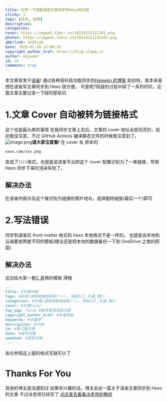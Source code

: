 ```yaml
---
title: 记录一下捣鼓语雀文章同步到Hexo的过程
sticky: 1
tags: [日志, 捣鼓]
description:
categories:
cover: https://imgeek.52msr.cn/20210121151202.png
photos: https://imgeek.52msr.cn/20210121151202.png
abbrlink: 2ed5ru6
date: 2020-01-20 12:09:33
copyright_author_href: https://blog.slqwq.cn
author: Hajeekn
id: 25
comments: true
---
```


本文章首发于[语雀](https://www.yuque.com/ladjeek/ygg4q6)!
通过各种高科技功能同步到[Hajeekn 的博客](https://blog.slqwq.cn)
起初啦，我本来是想在语雀写文章同步到 Hexo 很方便。
可是呢?捣鼓的过程中踩了一系列的坑，这篇文章主要记录一下踩的那些坑

# 1.文章 Cover 自动被转为链接格式

这个也是最头疼的事情
在我同步文章上去后，文章的 cover 地址全部亮亮的，起初我没注意，不过 GitHub Actions 编译静态文件的时候我注意到了。
![image.png](https://cdn.nlark.com/yuque/0/2021/png/12488964/1611116028792-8d1892e2-87b3-402f-a417-8b8d94476b44.png#align=left&display=inline&height=270&margin=%5Bobject%20Object%5D&name=image.png&originHeight=540&originWidth=1059&size=61678&status=done&style=none&width=529.5)**请大家注意看!**
在 cover 处
原本的

```bash
xxxx.com/xxx.png
```

变成了`[]()`格式，也就是说语雀平台把这个 cover 配置识别为了一串链接，导致 Hexo 同步下来时渲染失败了。

## 解决办法

在语雀内部点击这个被识别为链接的图片地址，选择删除链接(最后一个)即可

# 2.写法错误

同步到语雀后 front-matter 格式和 hexo 本地格式不是一样的。
也就是说本地和云端要放两套不同的模板(建议还是把本地的数据备份一下到 OneDrive 之类的网盘)

## 解决办法

这边给大家一套[C 哥](blog.ccknbc.cc)用的模板
滑稽

```markdown
---
title: #文章标题
tags: #标签(请使用数组结构!!!!，，例如[CC,牛逼,啊])
categories: #分类(请使用数组结构!!!!，例如[CC,牛逼,啊])
cover: #文章Cover
top_img: false #是否启用顶部大图
copyright_author_href: #作者网站
keywords: #关键字
description: #介绍
id: #第几篇文章
date: #编写日期
updated: #更新日期
---
```

各位参照这上面的格式写就可以了

# Thanks For You

其他的博主是没遇到过
如果有兴趣的话，博主会出一篇关于语雀文章同步到 Hexo 的文章
不过冰老师已经写了
<a class="button--red" target="_blank" rel="noopener" href="https://zfe.space/post/554e.html">点这里去看看冰老师的教程</a>
